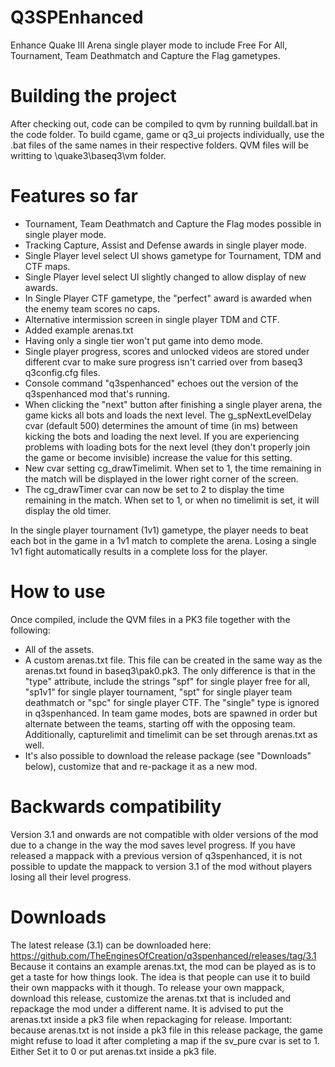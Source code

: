 # Q3SPEnhanced
Enhance Quake III Arena single player mode to include Free For All, Tournament, Team Deathmatch and Capture the Flag gametypes.

# Building the project
After checking out, code can be compiled to qvm by running buildall.bat in the code folder.
To build cgame, game or q3_ui projects individually, use the .bat files of the same names in their respective folders.
QVM files will be writting to \quake3\baseq3\vm folder.

# Features so far
- Tournament, Team Deathmatch and Capture the Flag modes possible in single player mode.
- Tracking Capture, Assist and Defense awards in single player mode.
- Single Player level select UI shows gametype for Tournament, TDM and CTF maps.
- Single Player level select UI slightly changed to allow display of new awards.
- In Single Player CTF gametype, the "perfect" award is awarded when the enemy team scores no caps.
- Alternative intermission screen in single player TDM and CTF.
- Added example arenas.txt
- Having only a single tier won't put game into demo mode.
- Single player progress, scores and unlocked videos are stored under different cvar to make sure progress isn't carried over from baseq3 q3config.cfg files.
- Console command "q3spenhanced" echoes out the version of the q3spenhanced mod that's running.
- When clicking the "next" button after finishing a single player arena, the game kicks all bots and loads the next level. The g_spNextLevelDelay cvar (default 500) determines the amount of time (in ms) between kicking the bots and loading the next level. If you are experiencing problems with loading bots for the next level (they don't properly join the game or become invisible) increase the value for this setting.
- New cvar setting cg_drawTimelimit. When set to 1, the time remaining in the match will be displayed in the lower right corner of the screen.
- The cg_drawTimer cvar can now be set to 2 to display the time remaining in the match. When set to 1, or when no timelimit is set, it will display the old timer.

In the single player tournament (1v1) gametype, the player needs to beat each bot in the game in a 1v1 match to complete the arena. Losing a single 1v1 fight automatically results in a complete loss for the player.

# How to use
Once compiled, include the QVM files in a PK3 file together with the following:
- All of the assets.
- A custom arenas.txt file. This file can be created in the same way as the arenas.txt found in baseq3\pak0.pk3. The only difference is that in the "type" attribute, include the strings "spf" for single player free for all, "sp1v1" for single player tournament, "spt" for single player team deathmatch or "spc" for single player CTF. The "single" type is ignored in q3spenhanced. In team game modes, bots are spawned in order but alternate between the teams, starting off with the opposing team. Additionally, capturelimit and timelimit can be set through arenas.txt as well.
- It's also possible to download the release package (see "Downloads" below), customize that and re-package it as a new mod.

# Backwards compatibility
Version 3.1 and onwards are not compatible with older versions of the mod due to a change in the way the mod saves level progress. If you have released a mappack with a previous version of q3spenhanced, it is not possible to update the mappack to version 3.1 of the mod without players losing all their level progress.

# Downloads
The latest release (3.1) can be downloaded here: https://github.com/TheEnginesOfCreation/q3spenhanced/releases/tag/3.1
Because it contains an example arenas.txt, the mod can be played as is to get a taste for how things look. The idea is that people can use it to build their own mappacks with it though. To release your own mappack, download this release, customize the arenas.txt that is included and repackage the mod under a different name. It is advised to put the arenas.txt inside a pk3 file when repackaging for release.
Important: because arenas.txt is not inside a pk3 file in this release package, the game might refuse to load it after completing a map if the sv_pure cvar is set to 1. Either Set it to 0 or put arenas.txt inside a pk3 file.

